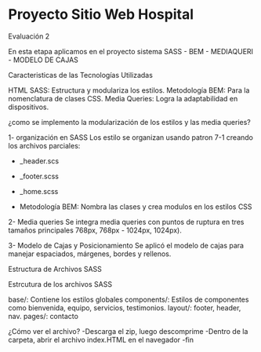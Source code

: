# Proyecto Sitio Web Hospital


Evaluación 2

En esta etapa aplicamos en el proyecto sistema SASS - BEM - MEDIAQUERI - MODELO DE CAJAS



Caracteristicas de las Tecnologías Utilizadas

HTML
SASS: Estructura y modulariza los estilos.
Metodología BEM: Para la nomenclatura de clases CSS.
Media Queries: Logra la adaptabilidad en dispositivos.

¿como se implemento la modularización de los estilos y las
media queries?

1- organización en SASS
Los estilo se organizan usando patron 7-1 creando los archivos parciales:
- _header.scs
- _footer.scss
- _home.scss

- Metodología BEM: Nombra las clases y crea modulos en los estilos CSS

2- Media queries
Se integra media queries con puntos de ruptura en tres tamaños principales
768px, 768px - 1024px, 1024px).

3- Modelo de Cajas y Posicionamiento
Se aplicó el modelo de cajas para manejar espaciados, márgenes, bordes y rellenos.


Estructura de Archivos SASS

Estrcutura de los archivos SASS

base/: Contiene los estilos globales
components/: Estilos de componentes como bienvenida, equipo, servicios, testimonios.
layout/: footer, header, nav.
pages/: contacto

¿Cómo ver el archivo?
-Descarga el zip, luego descomprime
-Dentro de la carpeta, abrir el archivo index.HTML en el navegador
-fin




